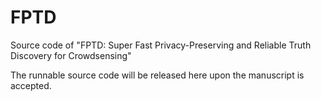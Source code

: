 # FPTD
Source code of "FPTD: Super Fast Privacy-Preserving and Reliable Truth Discovery for Crowdsensing"

The runnable source code will be released here upon the manuscript is accepted. 
